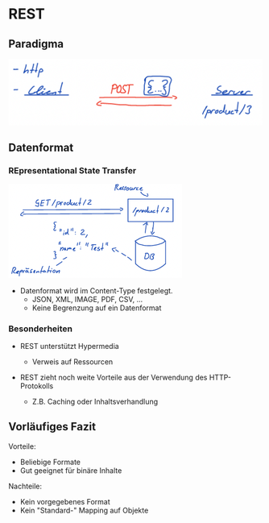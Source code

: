 # REST

## Paradigma

![rest](./assets/rest/rest.png)

## Datenformat

### REpresentational State Transfer

![rest data](./assets/rest/rest_data.png)

- Datenformat wird im Content-Type festgelegt.
  - JSON, XML, IMAGE, PDF, CSV, ...
  - Keine Begrenzung auf ein Datenformat

### Besonderheiten

- REST unterstützt Hypermedia

  - Verweis auf Ressourcen

- REST zieht noch weite Vorteile aus der Verwendung des HTTP-Protokolls
  - Z.B. Caching oder Inhaltsverhandlung

## Vorläufiges Fazit

Vorteile:

- Beliebige Formate
- Gut geeignet für binäre Inhalte

Nachteile:

- Kein vorgegebenes Format
- Kein "Standard-" Mapping auf Objekte
